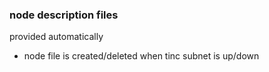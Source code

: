 
### node description files

provided automatically
* node file is created/deleted when tinc subnet is up/down

